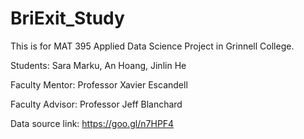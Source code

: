 # BriExit_Study

This is for MAT 395 Applied Data Science Project in Grinnell College.

Students: Sara Marku, An Hoang, Jinlin He

Faculty Mentor: Professor Xavier Escandell 

Faculty Advisor: Professor Jeff Blanchard

Data source link: https://goo.gl/n7HPF4
